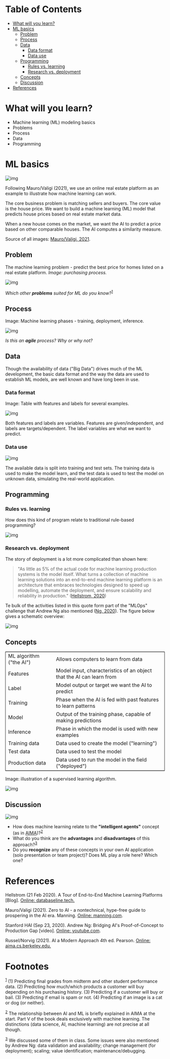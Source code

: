 
# Table of Contents

-   [What will you learn?](#orgbf79185)
-   [ML basics](#orgc9ebed1)
    -   [Problem](#org86aa004)
    -   [Process](#orge337671)
    -   [Data](#orgbc1c722)
        -   [Data format](#org4ca30c9)
        -   [Data use](#org2fc119c)
    -   [Programming](#orgb0c844b)
        -   [Rules vs. learning](#orga7f5a56)
        -   [Research vs. deployment](#org3bed6ef)
    -   [Concepts](#orgc41ed52)
    -   [Discussion](#org4996f9b)
-   [References](#org9d0c0be)



<a id="orgbf79185"></a>

# What will you learn?

-   Machine learning (ML) modeling basics
-   Problems
-   Process
-   Data
-   Programming


<a id="orgc9ebed1"></a>

# ML basics

![img](./img/cover.jpeg)

Following Mauro/Valigi (2021), we use an online real estate platform
as an example to illustrate how machine learning can work.

The core business problem is matching sellers and buyers. The core
value is the house price. We want to build a machine learning (ML)
model that predicts house prices based on real estate market data.

When a new house comes on the market, we want the AI to predict a
price based on other comparable houses. The AI computes a similarity
measure.

Source of all images: [Mauro/Valigi, 2021](#org7f713be).


<a id="org86aa004"></a>

## Problem

The machine learning problem - predict the best price for homes
listed on a real estate platform. *Image: purchasing process.*

![img](./img/problem.png)

*Which other **problems** suited for ML do you know?*<sup><a id="fnr.1" class="footref" href="#fn.1">1</a></sup>


<a id="orge337671"></a>

## Process

Image: Machine learning phases - training, deployment,
inference.

![img](./img/ml.png)

*Is this an **agile** process? Why or why not?*


<a id="orgbc1c722"></a>

## Data

Though the availability of data ("Big Data") drives much of the ML
development, the basic data format and the way the data are used to
establish ML models, are well known and have long been in use.


<a id="org4ca30c9"></a>

### Data format

Image: Table with features and labels for several examples.

![img](./img/data.png)

Both features and labels are variables. Features are
given/independent, and labels are targets/dependent. The label
variables are what we want to predict.


<a id="org2fc119c"></a>

### Data use

![img](./img/data1.png)

The available data is split into training and test sets. The
training data is used to make the model learn, and the test data is
used to test the model on unknown data, simulating the real-world
application.


<a id="orgb0c844b"></a>

## Programming


<a id="orga7f5a56"></a>

### Rules vs. learning

How does this kind of program relate to traditional rule-based
programming?

![img](./img/programming.png)


<a id="org3bed6ef"></a>

### Research vs. deployment

The story of deployment is a lot more complicated than shown
here:

> "As little as 5% of the actual code for machine learning
> production systems is the model itself. What turns a collection of
> machine learning solutions into an end-to-end machine learning
> platform is an architecture that embraces technologies designed to
> speed up modelling, automate the deployment, and ensure scalability
> and reliability in production." ([Hellstrom, 2020](#orgda98491)) 

Te bulk of the activities listed in this quote form part of the
"MLOps" challenge that Andrew Ng also mentioned ([Ng, 2020](#orgd3a6d7e)). The
figure below gives a schematic overview:

![img](./img/mlops.png)


<a id="orgc41ed52"></a>

## Concepts

<table border="2" cellspacing="0" cellpadding="6" rules="groups" frame="hsides">


<colgroup>
<col  class="org-left" />

<col  class="org-left" />
</colgroup>
<tbody>
<tr>
<td class="org-left">ML algorithm ("the AI")</td>
<td class="org-left">Allows computers to learn from data</td>
</tr>


<tr>
<td class="org-left">Features</td>
<td class="org-left">Model input, characteristics of an object that the AI can learn from</td>
</tr>


<tr>
<td class="org-left">Label</td>
<td class="org-left">Model output or target we want the AI to predict</td>
</tr>


<tr>
<td class="org-left">Training</td>
<td class="org-left">Phase when the AI is fed with past features to learn patterns</td>
</tr>


<tr>
<td class="org-left">Model</td>
<td class="org-left">Output of the training phase, capable of making predictions</td>
</tr>


<tr>
<td class="org-left">Inference</td>
<td class="org-left">Phase in which the model is used with new examples</td>
</tr>


<tr>
<td class="org-left">Training data</td>
<td class="org-left">Data used to create the model ("learning")</td>
</tr>


<tr>
<td class="org-left">Test data</td>
<td class="org-left">Data used to test the model</td>
</tr>


<tr>
<td class="org-left">Production data</td>
<td class="org-left">Data used to run the model in the field ("deployed")</td>
</tr>
</tbody>
</table>

Image: illustration of a supervised learning algorithm.

![img](./img/supervised.png)


<a id="org4996f9b"></a>

## Discussion

![img](./img/discussion.gif)

-   How does machine learning relate to the **"intelligent agents"**
    concept (as in [AIMA](#org1331b61))?<sup><a id="fnr.2" class="footref" href="#fn.2">2</a></sup>
-   What do you think are the **advantages** and **disadvantages** of
    this approach?<sup><a id="fnr.3" class="footref" href="#fn.3">3</a></sup>
-   Do you **recognize** any of these concepts in your own AI
    application (solo presentation or team project)? Does ML play a
    role here?  Which one?


<a id="org9d0c0be"></a>

# References

<a id="orgda98491"></a> Hellstrom (21 Feb 2020). A Tour of End-to-End Machine
Learning Platforms [Blog]. [Online: databaseline.tech.](https://databaseline.tech/a-tour-of-end-to-end-ml-platforms/)

<a id="org7f713be"></a> Mauro/Valigi (2021). Zero to AI - a nontechnical,
hype-free guide to prospering in the AI era. Manning. [Online:
manning.com](https://www.manning.com/books/zero-to-ai).

<a id="orgd3a6d7e"></a> Stanford HAI (Sep 23, 2020). Andrew Ng: Bridging AI's
Proof-of-Concept to Production Gap [video]. [Online: youtube.com](https://youtu.be/tsPuVAMaADY).

<a id="org1331b61"></a> Russel/Norvig (2021). AI a Modern Approach 4th
ed. Pearson. [Online: aima.cs.berkeley.edu.](http://aima.cs.berkeley.edu/)


# Footnotes

<sup><a id="fn.1" href="#fnr.1">1</a></sup> (1) Predicting final grades from midterm and other student
performance data. (2) Predicting how much/which products a customer
will buy depending on his purchasing history. (3) Predicting if a
customer will buy or bail. (3) Predicting if email is spam or not. (4)
Predicting if an image is a cat or dog (or neither).

<sup><a id="fn.2" href="#fnr.2">2</a></sup> The relationship between AI and ML is briefly explained in AIMA
at the start. Part V of the book deals exclusively with machine
learning. The distinctions (data science, AI, machine learning) are
not precise at all though.

<sup><a id="fn.3" href="#fnr.3">3</a></sup> We discussed some of them in class. Some issues were also
mentioned by Andrew Ng: data validation and availability; change
management (for deployment); scaling; value identification;
maintenance/debugging.
